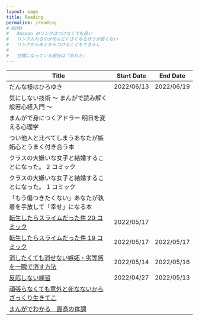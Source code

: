 ```yaml
---
layout: page
title: Reading
permalink: /reading
# MEMO
#   Amazon のリンクはつけなくても良い
#   リンク入れるのがめんどくさくなるほうが良くない
#   リンクからあとからつけることもできるし
#
#   空欄になっている部分は『忘れた』
---
```


| Title | Start Date | End Date |
| --- | :---: | :---: |
| だんな様はひろゆき | 2022/06/13 | 2022/06/19 |
| 気にしない技術 〜 まんがで読み解く般若心経入門 〜 |
| まんがで身につくアドラー 明日を変える心理学 |
| つい他人と比べてしまうあなたが嫉妬心とうまく付き合う本 |
| クラスの大嫌いな女子と結婚することになった。 2 コミック |
| クラスの大嫌いな女子と結婚することになった。 1 コミック |
| 「もう傷つきたくない」あなたが執着を手放して「幸せ」になる本 |
| [転生したらスライムだった件 20 コミック](https://www.amazon.co.jp/gp/product/B09TDRVKJ6) | 2022/05/17 | |
| [転生したらスライムだった件 19 コミック](https://www.amazon.co.jp/gp/product/B09MQ9MV9C) | 2022/05/17 | 2022/05/17 |
| [消したくても消せない嫉妬・劣等感を一瞬で消す方法](https://www.amazon.co.jp/gp/product/B07DFFFDBD) | 2022/05/14 | 2022/05/16 |
| [反応しない練習](https://www.amazon.co.jp/dp/B012EU8CD0) | 2022/04/27 | 2022/05/13 |
| [頑張らなくても意外と死なないからざっくり生きてこ](https://www.amazon.co.jp/gp/product/B0874HZ2QK) | | |
| [まんがでわかる　最高の体調](https://www.amazon.co.jp/gp/product/B086SK3SRN) | | |